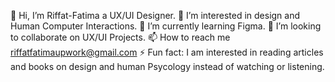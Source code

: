👋 Hi, I’m Riffat-Fatima a UX/UI Designer.
👀 I’m interested in design and Human Computer Interactions.
🌱 I’m currently learning Figma.
💞️ I’m looking to collaborate on UX/UI Projects.
📫 How to reach me riffatfatimaupwork@gmail.com
⚡ Fun fact: I am interested in reading articles and books on design and human Psycology instead of watching or listening.
